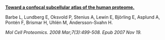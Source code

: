 [**Toward a confocal subcellular atlas of the human proteome.**](https://www.ncbi.nlm.nih.gov/pubmed/18029348)

Barbe L, Lundberg E, Oksvold P, Stenius A, Lewin E, Björling E, Asplund A, Pontén F, Brismar H, Uhlén M, Andersson-Svahn H.

*Mol Cell Proteomics. 2008 Mar;7(3):499-508. Epub 2007 Nov 19.*
